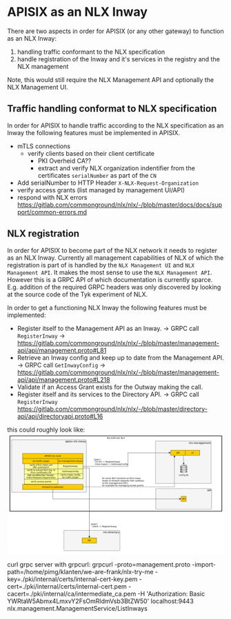 # APISIX as an NLX Inway

There are two aspects in order for APISIX (or any other gateway) to function as an NLX Inway:
1) handling traffic conformant to the NLX specification
2) handle registration of the Inway and it's services in the registry and the NLX management

Note, this would still require the NLX Management API and optionally the NLX Management UI. 


## Traffic handling conformat to NLX specification

In order for APISIX to handle traffic according to the NLX specification as an Inway the following features must be implemented in APISIX.

- mTLS connections 
    - verify clients based on their client certificate 
        - PKI Overheid CA??
        - extract and verify NLX organization indentifier from the certificates `serialNumber` as part of the `CN`
- Add serialNumber to HTTP Header `X-NLX-Request-Organization` 
- verify access grants (list managed by management UI/API)
- respond with NLX errors https://gitlab.com/commonground/nlx/nlx/-/blob/master/docs/docs/support/common-errors.md 

## NLX registration
In order for APISIX to become part of the NLX network it needs to register as an NLX Inway. Currently all management capabilities of NLX of which the registration is part of is handled by the `NLX Management UI` and `NLX Management API`. It makes the most sense to use the `NLX Management API`.  
However this is a GRPC API of which documentation is currently sparce. E.g. addition of the required GRPC headers was only discovered by looking at the source code of the Tyk experiment of NLX.

In order to get a functioning NLX Inway the following features must be implemented:
- Register itself to the Management API as an Inway. -> GRPC call `RegisterInway` -> https://gitlab.com/commonground/nlx/nlx/-/blob/master/management-api/api/management.proto#L81
- Retrieve an Inway config and keep up to date from the Management API. -> GRPC call `GetInwayConfig` -> https://gitlab.com/commonground/nlx/nlx/-/blob/master/management-api/api/management.proto#L218
- Validate if an Access Grant exists for the Outway making the call. 
- Register itself and its services to the Directory API. -> GRPC call `RegisterInway` https://gitlab.com/commonground/nlx/nlx/-/blob/master/directory-api/api/directoryapi.proto#L16

this could roughly look like:
![nlx phase 1 integration with APISIX](../diagrams/nlx-phase1.png)

curl grpc server with grpcurl:
grpcurl -proto=management.proto -import-path=/home/pimg/klanten/we-are-frank/nlx-try-me -key=./pki/internal/certs/internal-cert-key.pem -cert=./pki/internal/certs/internal-cert.pem -cacert=./pki/internal/ca/intermediate_ca.pem -H 'Authorization: Basic YWRtaW5Abmx4LmxvY2FsOmRldmVsb3BtZW50' localhost:9443 nlx.management.ManagementService/ListInways
